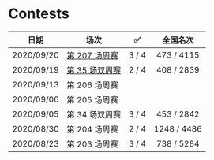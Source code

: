 # Contests

| 日期 | 场次 | ✅ | 全国名次 |
| -- | -- | :--: | :--: |
| 2020/09/20 | [第 207 场周赛](https://github.com/Mathstarry/Leetcode/blob/master/contests/overview/weekly/weekly_207.md) | 3 / 4 | 473 / 4115 |
| 2020/09/19 | [第 35 场双周赛](https://github.com/Mathstarry/Leetcode/blob/master/contests/overview/biweekly/biweekly_035.md) | 2 / 4 | 408 / 2839 |
| 2020/09/13 | 第 206 场周赛 | | |
| 2020/09/06 | 第 205 场周赛 | | |
| 2020/09/05 | 第 34 场双周赛 | 3 / 4 | 453 / 2842 |
| 2020/08/30 | 第 204 场周赛 | 2 / 4 | 1248 / 4486 |
| 2020/08/23 | 第 203 场周赛 | 3 / 4 | 738 / 5284 |
